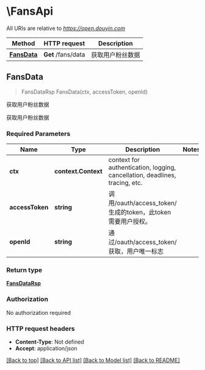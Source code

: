 # \FansApi

All URIs are relative to *https://open.douyin.com*

Method | HTTP request | Description
------------- | ------------- | -------------
[**FansData**](FansApi.md#FansData) | **Get** /fans/data | 获取用户粉丝数据



## FansData

> FansDataRsp FansData(ctx, accessToken, openId)

获取用户粉丝数据

获取用户粉丝数据

### Required Parameters


Name | Type | Description  | Notes
------------- | ------------- | ------------- | -------------
**ctx** | **context.Context** | context for authentication, logging, cancellation, deadlines, tracing, etc.
**accessToken** | **string**| 调用/oauth/access_token/生成的token，此token需要用户授权。 | 
**openId** | **string**| 通过/oauth/access_token/获取，用户唯一标志 | 

### Return type

[**FansDataRsp**](FansDataRsp.md)

### Authorization

No authorization required

### HTTP request headers

- **Content-Type**: Not defined
- **Accept**: application/json

[[Back to top]](#) [[Back to API list]](../README.md#documentation-for-api-endpoints)
[[Back to Model list]](../README.md#documentation-for-models)
[[Back to README]](../README.md)

